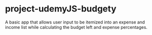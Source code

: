 # project-udemyJS-budgety
A basic app that allows user input to be itemized into an expense and income list while calculating the budget left and expense percentages. 
